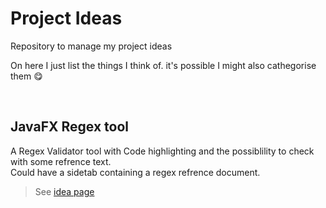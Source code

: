 # Project Ideas
Repository to manage my project ideas

On here I just list the things I think of.
it's possible I might also cathegorise them :yum:

</br>

## JavaFX Regex tool

A Regex Validator tool with Code highlighting and the possiblility to check with some refrence text.                                                                                         
Could have a sidetab containing a regex refrence document.

> See [idea page](/ideas/javaFxRegex/README.md)